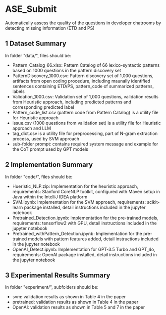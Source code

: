 # ASE_Submit
Automatically assess the quality of the questions in developer chatrooms by detecting missing information (ETD and PS)

## 1 Dataset Summary
In folder "data/", files should be: 
- Pattern_Catalog_66.xlsx: Pattern Catelog of 66 lexico-syntactic patterns based on 1000 questions in the pattern discovery set
- PatternDiscovery_1000.csv:  Pattern discovery set of 1,000 questions, artifacts from open coding procedure, including maunally identified sentences containing ETD/PS, pattern_code of summarized patterns, labels
- Validation_1000.csv: Validation set of 1,000 questions, validation results from Heuristic approach, including predicted patterns and corresponding predicted label
- Pattern_code_list.csv (pattern code from Pattern Catalog) is a utility file for Heuristic approach
- issue.csv (1000 questions from validation set) is a utility file for Heuristic approach and LLM
- tag_dict.csv is a utility file for preprocessing, part of N-gram extraction process, used by SVM approach
- sub-folder prompt: contains required system message and example for the CoT prompt used by GPT models

## 2 Implementation Summary
In folder "code/", files should be:
- Hueristic_NLP.zip: Implementation for the heuristic approach, requirements: Stanford CoreNLP toolkit, configured with Maven setup in Java within the IntelliJ IDEA platform
- SVM.ipynb: Implementation for the SVM approach, requirements: scikit-learn package installed, detail instructions included in the jupyter notebook
- Pretrained_Detection.ipynb: Implementation for the pre-trained models, requirements: tensorflow2 with GPU, detail instructions included in the jupyter notebook
- Pretrained_withPattern_Detection.ipynb: Implementation for the pre-trained models with pattern features added, detail instructions included in the jupyter notebook
- OpenAI_Detect.ipynb: Implementation for GPT-3.5 Turbo and GPT_4o, requirements: OpenAI package installed, detail instructions included in the jupyter notebook

## 3 Experimental Results Summary
In folder "experiment/", subfolders should be:
- svm: validation results as shown in Table 4 in the paper
- pretrained: validation results as shown in Table 4 in the paper
- OpenAI: validation results as shown in Table 5 and 7 in the paper
